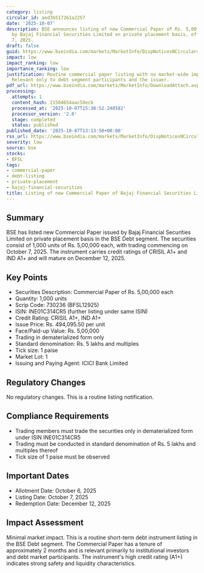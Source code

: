 ```yaml
---
category: listing
circular_id: aed3b517261a2257
date: '2025-10-07'
description: BSE announces listing of new Commercial Paper of Rs. 5,00,000 each issued
  by Bajaj Financial Securities Limited on private placement basis, effective October
  7, 2025.
draft: false
guid: https://www.bseindia.com/markets/MarketInfo/DispNoticesNCirculars.aspx?Noticeid={7001DC38-EA0D-4F45-A4DC-B5FBD5F81AEE}&noticeno=20251007-40&dt=10/07/2025&icount=40&totcount=76&flag=0
impact: low
impact_ranking: low
importance_ranking: low
justification: Routine commercial paper listing with no market-wide implications.
  Relevant only to debt segment participants and the issuer.
pdf_url: https://www.bseindia.com/markets/MarketInfo/DownloadAttach.aspx?id=20251007-40&attachedId=
processing:
  attempts: 1
  content_hash: 21504654aac58ecb
  processed_at: '2025-10-07T15:38:52.240582'
  processor_version: '2.0'
  stage: completed
  status: published
published_date: '2025-10-07T13:13:50+00:00'
rss_url: https://www.bseindia.com/markets/MarketInfo/DispNoticesNCirculars.aspx?Noticeid={7001DC38-EA0D-4F45-A4DC-B5FBD5F81AEE}&noticeno=20251007-40&dt=10/07/2025&icount=40&totcount=76&flag=0
severity: low
source: bse
stocks:
- BFSL
tags:
- commercial-paper
- debt-listing
- private-placement
- bajaj-financial-securities
title: Listing of new Commercial Paper of Bajaj Financial Securities Limited
---
```


## Summary

BSE has listed new Commercial Paper issued by Bajaj Financial Securities Limited on private placement basis in the BSE Debt segment. The securities consist of 1,000 units of Rs. 5,00,000 each, with trading commencing on October 7, 2025. The instrument carries credit ratings of CRISIL A1+ and IND A1+ and will mature on December 12, 2025.

## Key Points

- Securities Description: Commercial Paper of Rs. 5,00,000 each
- Quantity: 1,000 units
- Scrip Code: 730236 (BFSL12925)
- ISIN: INE01C314CR5 (further listing under same ISIN)
- Credit Rating: CRISIL A1+, IND A1+
- Issue Price: Rs. 494,095.50 per unit
- Face/Paid-up Value: Rs. 5,00,000
- Trading in dematerialized form only
- Standard denomination: Rs. 5 lakhs and multiples
- Tick size: 1 paise
- Market Lot: 1
- Issuing and Paying Agent: ICICI Bank Limited

## Regulatory Changes

No regulatory changes. This is a routine listing notification.

## Compliance Requirements

- Trading members must trade the securities only in dematerialized form under ISIN INE01C314CR5
- Trading must be conducted in standard denomination of Rs. 5 lakhs and multiples thereof
- Tick size of 1 paise must be observed

## Important Dates

- Allotment Date: October 6, 2025
- Listing Date: October 7, 2025
- Redemption Date: December 12, 2025

## Impact Assessment

Minimal market impact. This is a routine short-term debt instrument listing in the BSE Debt segment. The Commercial Paper has a tenure of approximately 2 months and is relevant primarily to institutional investors and debt market participants. The instrument's high credit rating (A1+) indicates strong safety and liquidity characteristics.